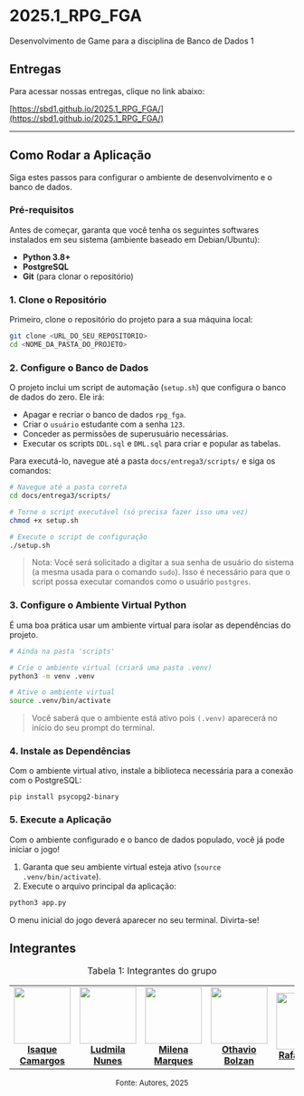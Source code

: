 # 2025.1_RPG_FGA
Desenvolvimento de Game para a disciplina de Banco de Dados 1

## Entregas

Para acessar nossas entregas, clique no link abaixo:

[https://sbd1.github.io/2025.1_RPG_FGA/](https://sbd1.github.io/2025.1_RPG_FGA/)

---

## Como Rodar a Aplicação

Siga estes passos para configurar o ambiente de desenvolvimento e o banco de dados.

### Pré-requisitos

Antes de começar, garanta que você tenha os seguintes softwares instalados em seu sistema (ambiente baseado em Debian/Ubuntu):

* **Python 3.8+**
* **PostgreSQL**
* **Git** (para clonar o repositório)

### 1. Clone o Repositório

Primeiro, clone o repositório do projeto para a sua máquina local:

```bash
git clone <URL_DO_SEU_REPOSITORIO>
cd <NOME_DA_PASTA_DO_PROJETO>
```

### 2. Configure o Banco de Dados
O projeto inclui um script de automação (```setup.sh```) que configura o banco de dados do zero. Ele irá:
* Apagar e recriar o banco de dados ```rpg_fga```.
* Criar o ```usuário``` estudante com a senha ```123```.
* Conceder as permissões de superusuário necessárias.
* Executar os scripts ```DDL.sql``` e ```DML.sql``` para criar e popular as tabelas.

Para executá-lo, navegue até a pasta ```docs/entrega3/scripts/``` e siga os comandos:
```bash
# Navegue até a pasta correta
cd docs/entrega3/scripts/

# Torne o script executável (só precisa fazer isso uma vez)
chmod +x setup.sh

# Execute o script de configuração
./setup.sh
```
> Nota: Você será solicitado a digitar a sua senha de usuário do sistema (a mesma usada para o comando ```sudo```). Isso é necessário para que o script possa executar comandos como o usuário ```postgres```.

### 3. Configure o Ambiente Virtual Python
É uma boa prática usar um ambiente virtual para isolar as dependências do projeto.
```bash
# Ainda na pasta 'scripts'

# Crie o ambiente virtual (criará uma pasta .venv)
python3 -m venv .venv

# Ative o ambiente virtual
source .venv/bin/activate
```
> Você saberá que o ambiente está ativo pois ```(.venv)``` aparecerá no início do seu prompt do terminal.

### 4. Instale as Dependências
Com o ambiente virtual ativo, instale a biblioteca necessária para a conexão com o PostgreSQL:
```
pip install psycopg2-binary
```
### 5. Execute a Aplicação
Com o ambiente configurado e o banco de dados populado, você já pode iniciar o jogo!
1. Garanta que seu ambiente virtual esteja ativo (```source .venv/bin/activate```).
2. Execute o arquivo principal da aplicação:
```bash
python3 app.py
```
O menu inicial do jogo deverá aparecer no seu terminal. Divirta-se!

## Integrantes

<font size="3"><p style="text-align: center">Tabela 1: Integrantes do grupo</p></font> 

<table align="center">
  <tr>
    <td align="center">
      <img src="https://github.com/isaqzin.png" width=100><br>
      <b><a href="https://github.com/isaqzin">Isaque Camargos</a></b><br>
    </td>
    <td align="center">
      <img src="https://github.com/ludmilaaysha.png" width=100><br>
      <b><a href="https://github.com/ludmilaaysha">Ludmila Nunes</a></b><br>
    </td>
    <td align="center">
      <img src="https://github.com/milenamso.png" width=100><br>
      <b><a href="https://github.com/milenamso">Milena Marques</a></b><br>
    </td>
    <td align="center">
      <img src="https://github.com/bolzanMGB.png" width=100><br>
      <b><a href="https://github.com/bolzanMGB">Othavio Bolzan</a></b><br>
    </td>
    <td align="center">
      <img src="https://github.com/rafaelschadt.png" width=100><br>
      <b><a href="https://github.com/rafaelschadt">Rafael Welz</a></b><br>
    </td>
    <td align="center">
      <img src="https://github.com/rodrigoFAmaral.png" width=100><br>
      <b><a href="https://github.com/rodrigoFAmaral">Rodrigo Amaral</a></b><br>
    </td>
  </tr>

</table>

<font size="2"><p style="text-align: center">Fonte: Autores, 2025</p></font> 